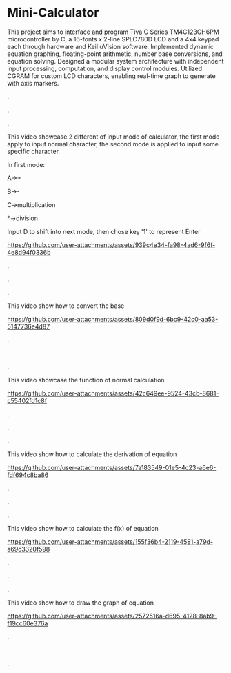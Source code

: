 # Mini-Calculator
This project aims to interface and program Tiva C Series TM4C123GH6PM microcontroller by C, a 16-fonts x 2-line SPLC780D LCD and a 4x4 keypad each through hardware and Keil uVision software.
Implemented dynamic equation graphing, floating-point arithmetic, number base conversions, and equation solving.
Designed a modular system architecture with independent input processing, computation, and display control modules.
Utilized CGRAM for custom LCD characters, enabling real-time graph to generate with axis markers.

.

.

.


This video showcase 2 different of input mode of calculator, the first mode apply to input normal character, the second mode is applied to input some specific character.

In first mode:

A->+

B->-

C->multiplication

*->division

Input D to shift into next mode, then chose key '1' to represent Enter

https://github.com/user-attachments/assets/939c4e34-fa98-4ad6-9f6f-4e8d94f0336b

.

.

.

This video show how to convert the base

https://github.com/user-attachments/assets/809d0f9d-6bc9-42c0-aa53-5147736e4d87

.

.

.


This video showcase the function of normal calculation

https://github.com/user-attachments/assets/42c649ee-9524-43cb-8681-c55402fd1c8f

.

.

.

This video show how to calculate the derivation of equation


https://github.com/user-attachments/assets/7a183549-01e5-4c23-a6e6-fdf694c8ba86

.

.

.

This video show how to calculate the f(x) of equation

https://github.com/user-attachments/assets/155f36b4-2119-4581-a79d-a69c3320f598

.

.

.




This video show how to draw the graph of equation

https://github.com/user-attachments/assets/2572516a-d695-4128-8ab9-f19cc60e376a

.

.

.


